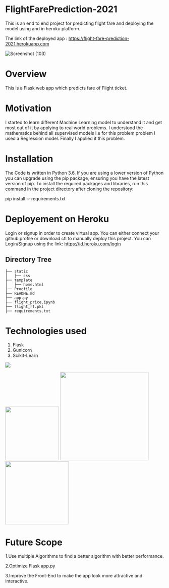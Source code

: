 # FlightFarePrediction-2021

This is an end to end project for predicting flight fare and deploying the model using and in heroku platform.

The link of the deployed app : https://flight-fare-prediction-2021.herokuapp.com

![Screenshot (103)](https://user-images.githubusercontent.com/80705710/111488840-a122fe00-875f-11eb-8098-80979dc757eb.png)

# Overview

This is a Flask web app which predicts fare of Flight ticket.

# Motivation

I started to learn different Machine Learning model to understand it and get most out of it by applying to real world problems. I understood the mathematics behind all supervised models i.e for this problem problem I used a Regression model. Finally I applied it this problem.

# Installation
The Code is written in Python 3.6. If you are using a lower version of Python you can upgrade using the pip package, ensuring you have the latest version of pip. To install the required packages and libraries, run this command in the project directory after cloning the repository:

pip install -r requirements.txt

# Deployement on Heroku

Login or signup in order to create virtual app. You can either connect your github profile or download ctl to manually deploy this project.
You can Login/Signup using the link: https://id.heroku.com/login

## Directory Tree 
```
├── static 
│   ├── css
├── template
│   ├── home.html
├── Procfile
├── README.md
├── app.py
├── flight_price.ipynb
├── flight_rf.pkl
├── requirements.txt
```


# Technologies used
 1. Flask
 2. Gunicorn
 3. Scikit-Learn

![](https://forthebadge.com/images/badges/made-with-python.svg)

[<img target="_blank" src="https://flask.palletsprojects.com/en/1.1.x/_images/flask-logo.png" width=170>](https://flask.palletsprojects.com/en/1.1.x/) [<img target="_blank" src="https://number1.co.za/wp-content/uploads/2017/10/gunicorn_logo-300x85.png" width=280>](https://gunicorn.org) [<img target="_blank" src="https://scikit-learn.org/stable/_static/scikit-learn-logo-small.png" width=200>](https://scikit-learn.org/stable/) 
 
# Future Scope
 1.Use multiple Algorithms to find a better algorithm with better performance.
 
 2.Optimize Flask app.py
 
 3.Improve the Front-End to make the app look more attractive and interactive.
